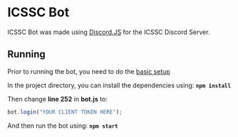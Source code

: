 # ICSSC Bot

ICSSC Bot was made using [Discord.JS](https://discord.js.org/#/) for the ICSSC Discord Server.

## Running

Prior to running the bot, you need to do the [basic setup](https://www.sitepoint.com/discord-bot-node-js/)

In the project directory, you can install the dependencies using:
**```npm install```**

Then change **line 252** in **bot.js** to:

```js
bot.login("YOUR CLIENT TOKEN HERE");
```

And then run the bot using:
**```npm start```**


